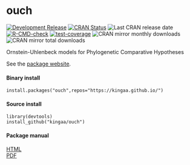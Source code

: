# ouch

[![Development Release](https://img.shields.io/github/release/kingaa/ouch.svg)](https://github.com/kingaa/ouch/)
[![CRAN Status](https://www.r-pkg.org/badges/version/ouch)](https://cran.r-project.org/package=ouch)
![Last CRAN release date](https://www.r-pkg.org/badges/last-release/ouch)
[![R-CMD-check](https://github.com/kingaa/ouch/actions/workflows/r-cmd-check.yml/badge.svg)](https://github.com/kingaa/ouch/actions/workflows/r-cmd-check.yml)
[![test-coverage](https://github.com/kingaa/ouch/actions/workflows/test-coverage.yml/badge.svg)](https://github.com/kingaa/ouch/actions/workflows/test-coverage.yml)
![CRAN mirror monthly downloads](https://cranlogs.r-pkg.org/badges/last-month/ouch)
![CRAN mirror total downloads](https://cranlogs.r-pkg.org/badges/grand-total/ouch)

Ornstein-Uhlenbeck models for Phylogenetic Comparative Hypotheses

See the [package website](https://kingaa.github.io/ouch/).

#### Binary install

```
install.packages("ouch",repos="https://kingaa.github.io/")
```

#### Source install

```
library(devtools)  
install_github("kingaa/ouch")
```

#### Package manual

[HTML](https://kingaa.github.io/manuals/ouch/html/00Index.html)  
[PDF](https://kingaa.github.io/manuals/ouch/ouch.pdf)
